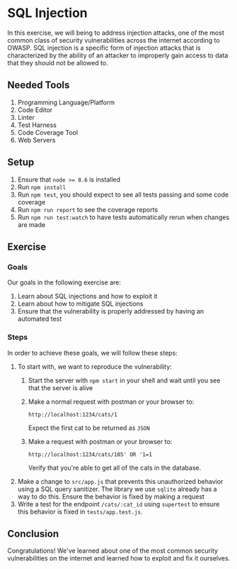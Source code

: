 # SQL Injection

In this exercise, we will being to address injection attacks, one of the most common class of security vulnerabilities across the internet according to OWASP. SQL injection is a specific form of injection attacks that is characterized by the ability of an attacker to improperly gain access to data that they should not be allowed to.

## Needed Tools

1. Programming Language/Platform
2. Code Editor
3. Linter
4. Test Harness
5. Code Coverage Tool
6. Web Servers

## Setup

1. Ensure that `node >= 8.6` is installed
2. Run `npm install`
3. Run `npm test`, you should expect to see all tests passing and some code coverage
4. Run `npm run report` to see the coverage reports
5. Run `npm run test:watch` to have tests automatically rerun when changes are made

## Exercise

### Goals

Our goals in the following exercise are:

1. Learn about SQL injections and how to exploit it
2. Learn about how to mitigate SQL injections
3. Ensure that the vulnerability is properly addressed by having an automated test

### Steps

In order to achieve these goals, we will follow these steps:

1. To start with, we want to reproduce the vulnerability:
    1. Start the server with `npm start` in your shell and wait until you see that the server is alive
    2. Make a normal request with postman or your browser to:

    	 `http://localhost:1234/cats/1`
    	 
    	 Expect the first cat to be returned as `JSON`
    3. Make a request with postman or your browser to:

        `http://localhost:1234/cats/105' OR '1=1`

        Verify that you're able to get all of the cats in the database.
2. Make a change to `src/app.js` that prevents this unauthorized behavior using a SQL query sanitizer. The library we use `sqlite` already has a way to do this. Ensure the behavior is fixed by making a request
3. Write a test for the endpoint `/cats/:cat_id` using `supertest` to ensure this behavior is fixed in `tests/app.test.js`.

## Conclusion

Congratulations! We've learned about one of the most common security vulnerabilities on the internet and learned how to exploit and fix it ourselves.